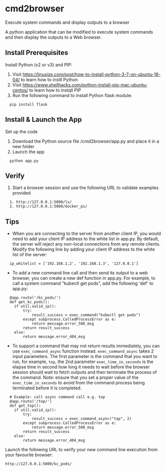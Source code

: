 # cmd2browser
Execute system commands and display outputs to a browser

A python application that can be modified to execute system commands and then display the outputs to a Web browser.

## Install Prerequisites

Install Python (v2 or v3) and PIP:
1. Visit https://linuxize.com/post/how-to-install-python-3-7-on-ubuntu-18-04/ to learn how to instll Python
1. Visit https://www.shellhacks.com/python-install-pip-mac-ubuntu-centos/ to learn how to instqll PIP
1. Run the following command to install Python flask module:  

```shell
  pip install flask
```

## Install & Launch the App
Set up the code
1. Download the Python source file /cmd2browser/app.py and place it in a new folder
1. Launch the app
```shell
  python app.py
```

## Verify
1. Start a browser session and use the following URL to validate examples provided

```shell
  1. http://127.0.0.1:5000/ls/
  2. http://127.0.0.1:5000/docker_ps/
```

## Tips
- When you are connecting to the server from another client IP, you would need to add your client IP address to the white list in app.py. By default, the server will reject any non-local connections from any remote clients. Modify the following line by adding your client IP address to the white list of the server:
```shell
  ip_whitelist = ['192.168.1.2', '192.168.1.3', '127.0.0.1']
```
- To add a new command line call and then send its output to a web browser, you can create a new def function in app.py. For example, to call a system command "kubectl get pods", add the following 'def' to app.py:
```shell
  @app.route('/kc_pods/')
  def get_kc_pods():
    if util.valid_ip():
        try:
            result_success = exec_command("kubectl get pods")
        except subprocess.CalledProcessError as e:
            return message.error_500_msg
        return result_success
    else:
        return message.error_404_msg

```
- To support a command that may not return results immediately, you can use `exec_command_async` function instead.
`exec_command_async` takes 2 input parameters. The first parameter is the command that you want to run, for example, `top`, the 2nd parameter `exec_time_in_seconds` is the elapse time in second how long it needs to wait before the browser session should wait to fetch outputs and then terminate the process of the command. Note: ensure that you set a proper value of the  `exec_time_in_seconds` to avoid from the command process being terminated before it is completed. 
```shell
  # Example: call async command call e.g. top
  @app.route('/top/')
  def get_top():
    if util.valid_ip():
        try:
            result_success = exec_command_async("top", 2)
        except subprocess.CalledProcessError as e:
            return message.error_500_msg
        return result_success
    else:
        return message.error_404_msg
```

Launch the following URL to verify your new command line execution from your favourite browser:
```shell
http://127.0.0.1:5000/kc_pods/
```